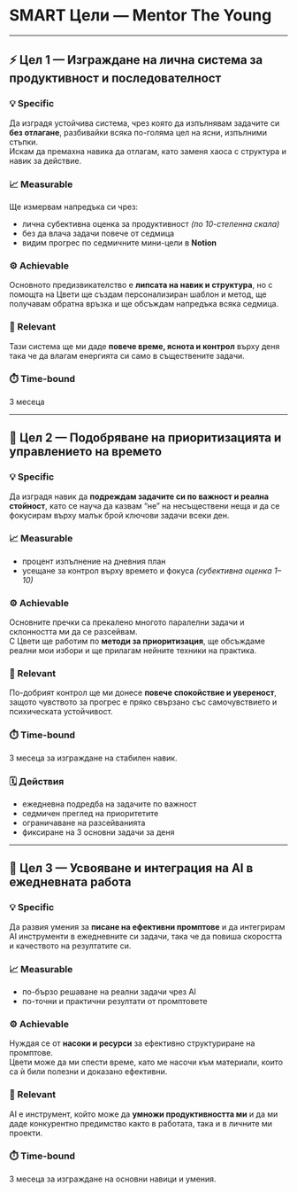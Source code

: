 # SMART Цели — Mentor The Young

---

## ⚡ Цел 1 — Изграждане на лична система за продуктивност и последователност

### 💡 Specific
Да изградя устойчива система, чрез която да изпълнявам задачите си **без отлагане**, разбивайки всяка по-голяма цел на ясни, изпълними стъпки.  
Искам да премахна навика да отлагам, като заменя хаоса с структура и навик за действие.

### 📈 Measurable
Ще измервам напредъка си чрез:
- лична субективна оценка за продуктивност *(по 10-степенна скала)*  
- без да влача задачи повече от седмица  
- видим прогрес по седмичните мини-цели в **Notion**

### ⚙️ Achievable
Основното предизвикателство е **липсата на навик и структура**, но с помощта на Цвети ще създам персонализиран шаблон и метод, ще получавам обратна връзка и ще обсъждам напредъка всяка седмица.

### 🎯 Relevant
Тази система ще ми даде **повече време, яснота и контрол** върху деня така че да влагам енергията си само в съществените задачи.

### ⏱️ Time-bound
3 месеца

---

## 🧭 Цел 2 — Подобряване на приоритизацията и управлението на времето

### 💡 Specific
Да изградя навик да **подреждам задачите си по важност и реална стойност**, като се науча да казвам “не” на несъществени неща и да се фокусирам върху малък брой ключови задачи всеки ден.

### 📈 Measurable
- процент изпълнение на дневния план  
- усещане за контрол върху времето и фокуса *(субективна оценка 1–10)*

### ⚙️ Achievable
Основните пречки са прекалено многото паралелни задачи и склонността ми да се разсейвам.  
С Цвети ще работим по **методи за приоритизация**, ще обсъждаме реални мои избори и ще прилагам нейните техники на практика.

### 🎯 Relevant
По-добрият контрол ще ми донесе **повече спокойствие и увереност**, защото чувството за прогрес е пряко свързано със самочувствието и психическата устойчивост.

### ⏱️ Time-bound
3 месеца за изграждане на стабилен навик.

### 🗓️ Действия
- ежедневна подредба на задачите по важност  
- седмичен преглед на приоритетите  
- ограничаване на разсейванията  
- фиксиране на 3 основни задачи за деня

---

## 🤖 Цел 3 — Усвояване и интеграция на AI в ежедневната работа

### 💡 Specific
Да развия умения за **писане на ефективни промптове** и да интегрирам AI инструменти в ежедневните си задачи, така че да повиша скоростта и качеството на резултатите си.

### 📈 Measurable
- по-бързо решаване на реални задачи чрез AI  
- по-точни и практични резултати от промптовете

### ⚙️ Achievable
Нуждая се от **насоки и ресурси** за ефективно структуриране на промптове.  
Цвети може да ми спести време, като ме насочи към материали, които са ѝ били полезни и доказано ефективни.

### 🎯 Relevant
AI е инструмент, който може да **умножи продуктивността ми** и да ми даде конкурентно предимство както в работата, така и в личните ми проекти.

### ⏱️ Time-bound
3 месеца за изграждане на основни навици и умения.
